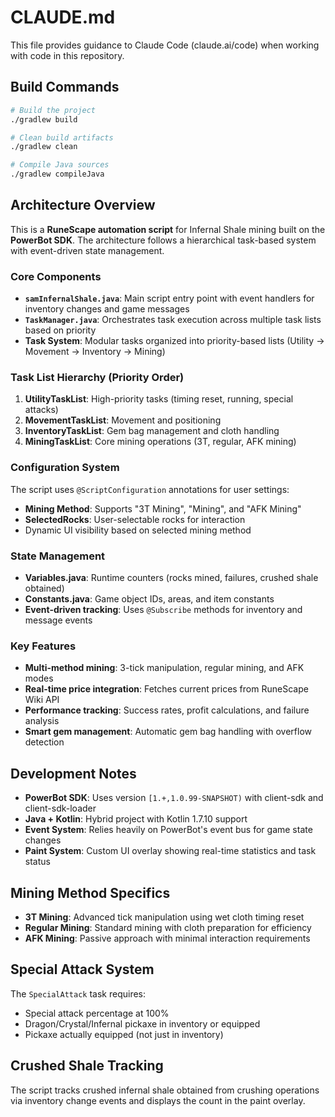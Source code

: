# CLAUDE.md

This file provides guidance to Claude Code (claude.ai/code) when working with code in this repository.

## Build Commands

```bash
# Build the project
./gradlew build

# Clean build artifacts
./gradlew clean

# Compile Java sources
./gradlew compileJava
```

## Architecture Overview

This is a **RuneScape automation script** for Infernal Shale mining built on the **PowerBot SDK**. The architecture follows a hierarchical task-based system with event-driven state management.

### Core Components

- **`samInfernalShale.java`**: Main script entry point with event handlers for inventory changes and game messages
- **`TaskManager.java`**: Orchestrates task execution across multiple task lists based on priority
- **Task System**: Modular tasks organized into priority-based lists (Utility → Movement → Inventory → Mining)

### Task List Hierarchy (Priority Order)
1. **UtilityTaskList**: High-priority tasks (timing reset, running, special attacks)
2. **MovementTaskList**: Movement and positioning 
3. **InventoryTaskList**: Gem bag management and cloth handling
4. **MiningTaskList**: Core mining operations (3T, regular, AFK mining)

### Configuration System

The script uses `@ScriptConfiguration` annotations for user settings:
- **Mining Method**: Supports "3T Mining", "Mining", and "AFK Mining"
- **SelectedRocks**: User-selectable rocks for interaction
- Dynamic UI visibility based on selected mining method

### State Management

- **Variables.java**: Runtime counters (rocks mined, failures, crushed shale obtained)
- **Constants.java**: Game object IDs, areas, and item constants
- **Event-driven tracking**: Uses `@Subscribe` methods for inventory and message events

### Key Features

- **Multi-method mining**: 3-tick manipulation, regular mining, and AFK modes
- **Real-time price integration**: Fetches current prices from RuneScape Wiki API
- **Performance tracking**: Success rates, profit calculations, and failure analysis
- **Smart gem management**: Automatic gem bag handling with overflow detection

## Development Notes

- **PowerBot SDK**: Uses version `[1.+,1.0.99-SNAPSHOT)` with client-sdk and client-sdk-loader
- **Java + Kotlin**: Hybrid project with Kotlin 1.7.10 support
- **Event System**: Relies heavily on PowerBot's event bus for game state changes
- **Paint System**: Custom UI overlay showing real-time statistics and task status

## Mining Method Specifics

- **3T Mining**: Advanced tick manipulation using wet cloth timing reset
- **Regular Mining**: Standard mining with cloth preparation for efficiency
- **AFK Mining**: Passive approach with minimal interaction requirements

## Special Attack System

The `SpecialAttack` task requires:
- Special attack percentage at 100%
- Dragon/Crystal/Infernal pickaxe in inventory or equipped
- Pickaxe actually equipped (not just in inventory)

## Crushed Shale Tracking

The script tracks crushed infernal shale obtained from crushing operations via inventory change events and displays the count in the paint overlay.